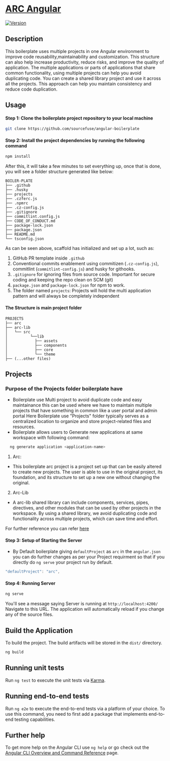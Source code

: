 # [ARC Angular](https://github.com/sourcefuse/angular-boilerplate)

[![Version](https://img.shields.io/badge/@angular/core-v14-brightgreen)](https://www.npmjs.com/package/@angular/cli/v/14.0.0)

<!-- DOCUMENTATION -->

## Description

This boilerplate uses multiple projects in one Angular environment to improve code reusability,maintainability and customization. This structure can also help increase productivity, reduce risks, and improve the quality of application.
The multiple applications or parts of applications that share common functionality, using multiple
projects can help you avoid duplicating code. You can create a shared library project and use it across all the projects. This approach can help you maintain consistency and reduce code duplication.

## Usage

#### Step 1: Clone the boilerplate project repository to your local machine

```sh
git clone https://github.com/sourcefuse/angular-boilerplate
```

#### Step 2: Install the project dependencies by running the following command

```sh
npm install
```

After this, it will take a few minutes to set everything up, once that is done, you will see a folder structure generated like below:

```
BOILER-PLATE
├── .github
├── .husky
├── projects
├── .czferc.js
├── .npmrc
├── .cz-config.js
├── .gitignore
├── commitlint.config.js
├── CODE_OF_CONDUCT.md
├── package-lock.json
├── package.json
├── README.md
└── tsconfig.json
```

As can be seen above, scaffold has initialized and set up a lot, such as:

1. GitHub PR template inside `.github`
2. Conventional commits enablement using commitizen (`.cz-config.js`), commitlint (`commitlint-config.js`)
   and husky for githooks.
3. `.gitignore` for ignoring files from source code. Important for secure coding and keeping the repo clean
   on SCM (git)
4. `package.json` and `package-lock.json` for npm to work.
5. The folder named `projects`: Projects will hold the multi application pattern and will always be
   completely independent

#### The Structure is main project folder

```
PROJECTS
├── arc
├── arc-lib
│   └── src
│          └──lib
│            ├── assets
│            ├── components
│            ├── core
│            └── theme
├── (...other files)
```

## Projects

### Purpose of the Projects folder boilerplate have

- Boilerplate use Multi project to avoid duplicate code and easy maintainance this can be used where
  we have to maintain multiple projects that have something in common like a user portal and admin portal
  Here Boilerplate use "Projects" folder typically serves as a centralized location to organize and store project-related files and resources.
- Boilerplate allows users to Generate new applications at same workspace with following command:

```sh
  ng generate application <application-name>
```

1. Arc:

- This boilerplate arc project is a project set up that can be easily altered to create new projects.
  The user is able to use in the original project, its foundation, and its structure to set up a new one without changing the original.

2. Arc-Lib

- A arc-lib shared library can include components, services, pipes, directives, and other modules that can be used by other projects in the workspace. By using a shared library, we avoid duplicating code and functionality across multiple projects, which can save time and effort.

For further reference you can refer [here](https://github.com/sourcefuse/angular-boilerplate/blob/master/projects/arc-lib/README.md)

#### Step 3: Setup of Starting the Server

- By Default boilerplate giving `defaultProject` as `arc` in the `angular.json` you can do further changes as per your Project requirment so that if you directly do `ng serve` your project run by default.

```typescript
"defaultProject": "arc",
```

#### Step 4: Running Server

```sh
ng serve
```

You'll see a message saying Server is running at `http://localhost:4200/` Navigate to this URL. The application will automatically reload if you change any of the source files.

## Build the Application

To build the project. The build artifacts will be stored in the `dist/` directory.

```sh
ng build
```

## Running unit tests

Run `ng test` to execute the unit tests via [Karma](https://karma-runner.github.io).

## Running end-to-end tests

Run `ng e2e` to execute the end-to-end tests via a platform of your choice. To use this command, you need to first add a package that implements end-to-end testing capabilities.

## Further help

To get more help on the Angular CLI use `ng help` or go check out the [Angular CLI Overview and Command Reference](https://angular.io/cli) page.
